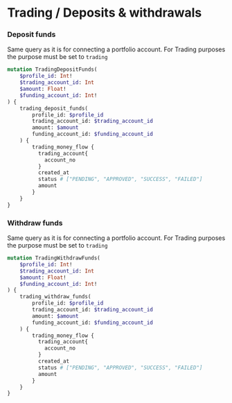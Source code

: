# Trading / Deposits & withdrawals

### Deposit funds
Same query as it is for connecting a portfolio account. For Trading purposes the purpose must be set to `trading` 
```graphql
mutation TradingDepositFunds(
    $profile_id: Int!
    $trading_account_id: Int
    $amount: Float!
    $funding_account_id: Int!
) {
    trading_deposit_funds(
        profile_id: $profile_id
        trading_account_id: $trading_account_id
        amount: $amount
        funding_account_id: $funding_account_id
    ) {
        trading_money_flow {
          trading_account{
            account_no
          }
          created_at
          status # ["PENDING", "APPROVED", "SUCCESS", "FAILED"]
          amount
        }
    }
}
```

### Withdraw funds
Same query as it is for connecting a portfolio account. For Trading purposes the purpose must be set to `trading` 
```graphql
mutation TradingWithdrawFunds(
    $profile_id: Int!
    $trading_account_id: Int
    $amount: Float!
    $funding_account_id: Int!
) {
    trading_withdraw_funds(
        profile_id: $profile_id
        trading_account_id: $trading_account_id
        amount: $amount
        funding_account_id: $funding_account_id
    ) {
        trading_money_flow {
          trading_account{
            account_no
          }
          created_at
          status # ["PENDING", "APPROVED", "SUCCESS", "FAILED"]
          amount
        }
    }
}
```
